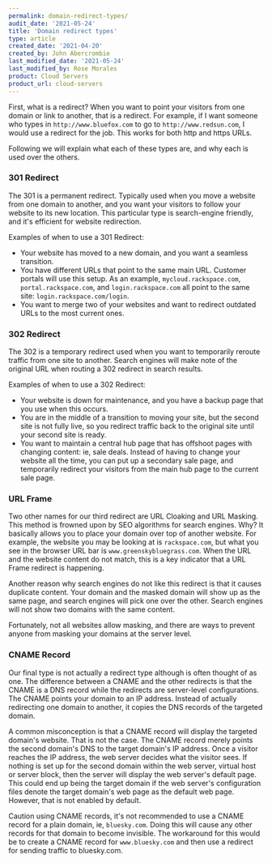 ```yaml
---
permalink: domain-redirect-types/
audit_date: '2021-05-24'
title: 'Domain redirect types'
type: article
created_date: '2021-04-20'
created_by: John Abercrombie
last_modified_date: '2021-05-24'
last_modified_by: Rose Morales
product: Cloud Servers
product_url: cloud-servers
---
```


First, what is a redirect? When you want to point your visitors from one domain
or link to another, that is a redirect. For example, if I want someone who types
in `http://www.bluefox.com` to go to `http://www.redsun.com`, I would use a
redirect for the job. This works for both http and https URLs.

Following we will explain what each of these types are, and why each is used
over the others.

### 301 Redirect

The 301 is a permanent redirect. Typically used when you move a website from one
domain to another, and you want your visitors to follow your website to its new
location. This particular type is search-engine friendly, and it's efficient for
website redirection.

Examples of when to use a 301 Redirect:

- Your website has moved to a new domain, and you want a seamless transition.
- You have different URLs that point to the same main URL. Customer portals will
  use this setup. As an example, `mycloud.rackspace.com`,
  `portal.rackspace.com`, and `login.rackspace.com` all point to the same site:
  `login.rackspace.com/login`.
- You want to merge two of your websites and want to redirect outdated URLs to
  the most current ones.

### 302 Redirect

The 302 is a temporary redirect used when you want to temporarily reroute
traffic from one site to another. Search engines will make note of the original
URL when routing a 302 redirect in search results.

Examples of when to use a 302 Redirect:

- Your website is down for maintenance, and you have a backup page that you use
  when this occurs.
- You are in the middle of a transition to moving your site, but the second site
  is not fully live, so you redirect traffic back to the original site until
  your second site is ready.
- You want to maintain a central hub page that has offshoot pages with changing
  content: ie, sale deals. Instead of having to change your website all the
  time, you can put up a secondary sale page, and temporarily redirect your
  visitors from the main hub page to the current sale page.

### URL Frame

Two other names for our third redirect are URL Cloaking and URL Masking. This
method is frowned upon by SEO algorithms for search engines. Why? It basically
allows you to place your domain over top of another website. For example, the
website you may be looking at is `rackspace.com`, but what you see in the
browser URL bar is `www.greenskybluegrass.com`. When the URL and the website
content do not match, this is a key indicator that a URL Frame redirect is
happening.

Another reason why search engines do not like this redirect is that it causes
duplicate content. Your domain and the masked domain will show up as the same
page, and search engines will pick one over the other. Search engines will not
show two domains with the same content.

Fortunately, not all websites allow masking, and there are ways to prevent
anyone from masking your domains at the server level.

### CNAME Record

Our final type is not actually a redirect type although is often thought of as
one. The difference between a CNAME and the other redirects is that the CNAME is
a DNS record while the redirects are server-level configurations. The CNAME
points your domain to an IP address. Instead of actually redirecting one domain
to another, it copies the DNS records of the targeted domain.

A common misconception is that a CNAME record will display the targeted domain's
website. That is not the case. The CNAME record merely points the second
domain's DNS to the target domain's IP address. Once a visitor reaches the IP
address, the web server decides what the visitor sees. If nothing is set up for
the second domain within the web server, virtual host or server block, then the
server will display the web server's default page. This could end up being the
target domain if the web server's configuration files denote the target domain's
web page as the default web page. However, that is not enabled by default.

Caution using CNAME records, it's not recommended to use a CNAME record for a
plain domain, ie, `bluesky.com`. Doing this will cause any other records for
that domain to become invisible. The workaround for this would be to create a
CNAME record for `www.bluesky.com` and then use a redirect for sending traffic
to bluesky.com.
